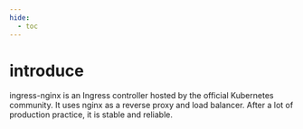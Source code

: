 ```yaml
---
hide:
  - toc
---
```


# introduce

ingress-nginx is an Ingress controller hosted by the official Kubernetes community. It uses nginx as a reverse proxy and load balancer. After a lot of production practice, it is stable and reliable.